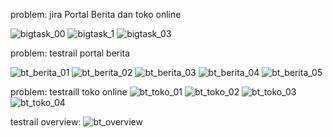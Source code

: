 problem: jira Portal Berita dan toko online

![bigtask_00](https://user-images.githubusercontent.com/87752242/156929486-da998eb3-d069-4cb3-93cd-56af1459318e.PNG)
![bigtask_1](https://user-images.githubusercontent.com/87752242/156929501-9c5e0568-ba5d-47cc-9be4-f2e34dda4e6a.PNG)
![bigtask_03](https://user-images.githubusercontent.com/87752242/156929505-b36fa475-0d72-4fba-ba41-4a91178993ed.PNG)


problem: testrail portal berita

![bt_berita_01](https://user-images.githubusercontent.com/87752242/156930004-db1f5b11-6c23-455d-8688-6eddc0ea1a15.PNG)
![bt_berita_02](https://user-images.githubusercontent.com/87752242/156930005-d3cb92a0-2d0f-4ff7-a9bd-4209dbe5d39a.PNG)
![bt_berita_03](https://user-images.githubusercontent.com/87752242/156930008-33c6f196-4291-4f51-ba52-adb150c944c1.PNG)
![bt_berita_04](https://user-images.githubusercontent.com/87752242/156930010-ebe2ff1a-5ccc-471c-810a-d6e64fc5d158.PNG)
![bt_berita_05](https://user-images.githubusercontent.com/87752242/156930011-a5a664e9-2f3f-4538-9ee4-572854a252ed.PNG)


problem: testraill toko online
![bt_toko_01](https://user-images.githubusercontent.com/87752242/156930032-30ad7d43-4603-4500-bc06-e858234acda2.PNG)
![bt_toko_02](https://user-images.githubusercontent.com/87752242/156930034-fbe83719-1fa6-4df8-bdc9-8a9a558bf2d1.PNG)
![bt_toko_03](https://user-images.githubusercontent.com/87752242/156930035-73ff82e5-2bd8-4731-be06-f0d0d5a81f94.PNG)
![bt_toko_04](https://user-images.githubusercontent.com/87752242/156930037-e57fcadb-bcbb-491d-b36f-6994bfe403be.PNG)

testrail overview:
![bt_overview](https://user-images.githubusercontent.com/87752242/156930072-6c65b184-6e34-471a-9acd-043eff5c357e.PNG)
